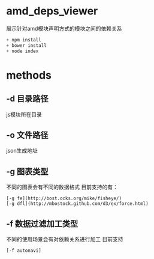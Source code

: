 # amd_deps_viewer

展示针对amd模块声明方式的模块之间的依赖关系

````javascript
+ npm install
+ bower install
+ node index 
````
methods
=======

-d 目录路径 
------------------
js模块所在目录

-o 文件路径
------------------
json生成地址

-g 图表类型
------------------
不同的图表会有不同的数据格式
目前支持的有：
````
[-g fe](http://bost.ocks.org/mike/fisheye/)
[-g dfl](http://mbostock.github.com/d3/ex/force.html)
````

-f 数据过滤加工类型
------------------
不同的使用场景会有对依赖关系进行加工
目前支持
````
[-f autonavi]
````
